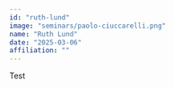 ```yaml
---
id: "ruth-lund"
image: "seminars/paolo-ciuccarelli.png"
name: "Ruth Lund"
date: "2025-03-06"
affiliation: ""
---
```


Test